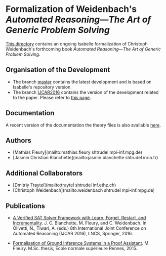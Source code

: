 # Formalization of Weidenbach's _Automated Reasoning―The Art of Generic Problem Solving_ #

[This directory](https://bitbucket.org/isafol/isafol/src/master/Weidenbach_Book/) contains an ongoing Isabelle formalization of Christoph Weidenbach's forthcoming book _Automated Reasoning―The Art of Generic Problem Solving_.

## Organisation of the Development ##
* The branch [master](https://bitbucket.org/isafol/isafol/src/master/Weidenbach_Book/) contains the latest development and is based on Isabelle's repository version.
* The branch [IJCAR2016](https://bitbucket.org/isafol/isafol/src/IJCAR2016/Weidenbach_Book/) contains the version of the development related to the paper. Please refer to [this page](https://bitbucket.org/isafol/isafol/src/IJCAR2016/Weidenbach_Book/Readme.md).

## Documentation ##

A recent version of the documentation the theory files is also available [here](http://people.mpi-inf.mpg.de/~mfleury/IsaFoL/current/Weidenbach_Book).

## Authors ##

* [Mathias Fleury](mailto:mathias.fleury shtrudel mpi-inf.mpg.de)
* [Jasmin Christian Blanchette](mailto:jasmin.blanchette shtrudel inria.fr)

## Additional Collaborators ##

* [Dmitriy Traytel](mailto:traytel shtrudel inf.ethz.ch)
* [Christoph Weidenbach](mailto:weidenbach shtrudel mpi-inf.mpg.de)

## Publications ##

* [A Verified SAT Solver Framework with Learn, Forget, Restart, and Incrementality](http://people.mpi-inf.mpg.de/~jblanche/sat.pdf).
  J. C. Blanchette, M. Fleury, and C. Weidenbach.
  In Olivetti, N., Tiwari, A. (eds.) 8th International Joint Conference on Automated Reasoning (IJCAR 2016), LNCS, Springer, 2016.

* [Formalisation of Ground Inference Systems in a Proof Assistant](http://www.mpi-inf.mpg.de/fileadmin/inf/rg1/Documents/fleury_master_thesis.pdf).
  M. Fleury.
  M.Sc. thesis, École normale supérieure Rennes, 2015.